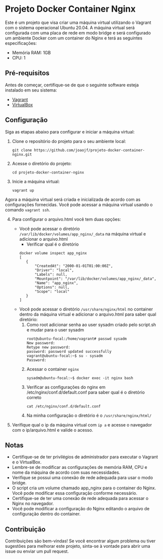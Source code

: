 # Projeto Docker Container Nginx

Este é um projeto que visa criar uma máquina virtual utilizando o Vagrant com o sistema operacional Ubuntu 20.04. A máquina virtual será configurada com uma placa de rede em modo bridge e será configurado um ambiente Docker com um container do Nginx e terá as seguintes especificações:

- Memória RAM: 1GB
- CPU: 1

## Pré-requisitos

Antes de começar, certifique-se de que o seguinte software esteja instalado em seu sistema:

- [Vagrant](https://www.vagrantup.com/downloads)
- [VirtualBox](https://www.virtualbox.org/wiki/Downloads)

## Configuração

Siga as etapas abaixo para configurar e iniciar a máquina virtual:

1. Clone o repositório do projeto para o seu ambiente local:

   ```shell
   git clone https://github.com/joaojf/projeto-docker-container-nginx.git

2. Acesse o diretório do projeto:
   ```shell
   cd projeto-docker-container-nginx

3. Inicie a máquina virtual:
   ```shell
   vagrant up
   ```

Agora a máquina virtual será criada e inicializada de acordo com as configurações fornecidas. Você pode acessar a máquina virtual usando o comando `vagrant ssh`.

4. Para configurar o arquivo.html você tem duas opções:
     - Você pode acessar o diretório `/var/lib/docker/volumes/app_nginx/_data` na máquina virtual e adicionar o arquivo.html
          - Verificar qual é o diretório
          ```shell
          docker volume inspect app_nginx
          [
             {
                 "CreatedAt": "2000-01-01T01:00:00Z",
                 "Driver": "local",
                 "Labels": null,
                 "Mountpoint": "/var/lib/docker/volumes/app_nginx/_data",
                 "Name": "app_nginx",
                 "Options": null,
                 "Scope": "local"
             }
         ]
          ```
     - Você pode acessar o diretório `/usr/share/nginx/html` no container dentro da máquina virtual e adicionar o arquivo.html para saber qual diretório:
         1. Como root adicionar senha ao user sysadm criado pelo script.sh e mudar para o user sysadm
            ```shell
            root@ubuntu-focal:/home/vagrant# passwd sysadm
            New password:                                                               
            Retype new password:                                                        
            password: password updated successfully
            vagrant@ubuntu-focal:~$ su - sysadm                                         
            Password:
            ```
         2. Acessar o container `nginx`
            ```shell
            sysadm@ubuntu-focal:~$ docker exec -it nginx bash
            ```
         3. Verificar as configurações do nginx em /etc/nginx/conf.d/default.conf para saber qual é o diretório correto
            ```shell
            cat /etc/nginx/conf.d/default.conf
            ```
         4. Na minha configuração o diretório é o `/usr/share/nginx/html/`

5. Verifique qual o ip da máquina virtual com `ip a` e acesse o navegador com o ip/arquivo.html e valide o acesso.

## Notas
- Certifique-se de ter privilégios de administrador para executar o Vagrant e o VirtualBox.
- Lembre-se de modificar as configurações de memória RAM, CPU e nome da máquina de acordo com suas necessidades.
- Verifique se possui uma conexão de rede adequada para usar o modo bridge.
- O script cria um volume chamado app_nginx para o container do Nginx. Você pode modificar essa configuração conforme necessário.
- Certifique-se de ter uma conexão de rede adequada para acessar o Nginx no navegador.
- Você pode modificar a configuração do Nginx editando o arquivo de configuração dentro do container.

## Contribuição
Contribuições são bem-vindas! Se você encontrar algum problema ou tiver sugestões para melhorar este projeto, sinta-se à vontade para abrir uma issue ou enviar um pull request.

